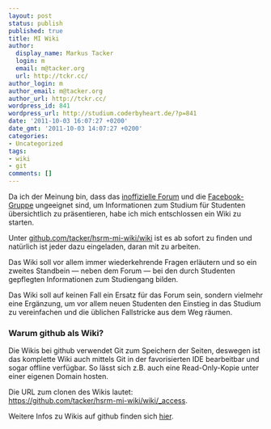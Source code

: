 ```yaml
---
layout: post
status: publish
published: true
title: MI Wiki
author:
  display_name: Markus Tacker
  login: m
  email: m@tacker.org
  url: http://tckr.cc/
author_login: m
author_email: m@tacker.org
author_url: http://tckr.cc/
wordpress_id: 841
wordpress_url: http://studium.coderbyheart.de/?p=841
date: '2011-10-03 16:07:27 +0200'
date_gmt: '2011-10-03 14:07:27 +0200'
categories:
- Uncategorized
tags:
- wiki
- git
comments: []
---
```

<p>Da ich der Meinung bin, dass das <a href="http://www.fhwmi.de/">inoffizielle Forum</a> und die <a href="http://www.facebook.com/group.php?gid=110221364286">Facebook-Gruppe</a> ungeeignet sind, um Informationen zum Studium für Studenten übersichtlich zu präsentieren, habe ich mich entschlossen ein Wiki zu starten.</p>
<p>Unter <a href="https://github.com/tacker/hsrm-mi-wiki/wiki">github.com/tacker/hsrm-mi-wiki/wiki</a> ist es ab sofort zu finden und natürlich ist jeder dazu eingeladen, daran mit zu arbeiten.</p>
<p>Das Wiki soll vor allem immer wiederkehrende Fragen erläutern und so ein zweites Standbein &mdash; neben dem Forum &mdash; bei den durch Studenten gepflegten Informationen zum Studiengang bilden.</p>
<p>Das Wiki soll auf keinen Fall ein Ersatz für das Forum sein, sondern vielmehr eine Ergänzung, um vor allem neuen Studenten den Einstieg in das Studium zu vereinfachen und die üblichen Fallstricke aus dem Weg räumen.</p>
<h3 class="textimage">Warum github als Wiki?</h3>
<p>Die Wikis bei github verwendet Git zum Speichern der Seiten, deswegen ist das komplette Wiki auch mittels Git in der favorisierten IDE bearbeitbar und sogar offline verfügbar. So lässt sich z.B. auch eine Read-Only-Kopie unter einer eigenen Domain hosten.</p>
<p>Die URL zum clonen des Wikis lautet:<br />
<a href="https://github.com/tacker/hsrm-mi-wiki/wiki/_access">https://github.com/tacker/hsrm-mi-wiki/wiki/_access</a>.</p>
<p>Weitere Infos zu Wikis auf github finden sich <a href="https://github.com/blog/699-making-github-more-open-git-backed-wikis">hier</a>.</p>
